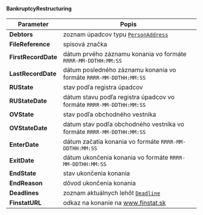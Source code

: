 #### BankruptcyRestructuring
| Parameter | Popis |
| ----------- | ----------- |
| **Debtors** |	zoznam úpadcov typu [`PersonAddress`](#PersonAddress) |
| **FileReference** | spisová značka |
| **FirstRecordDate** | dátum prvého záznamu konania vo formáte `RRRR-MM-DDTHH:MM:SS` |
| **LastRecordDate** | dátum posledného záznamu konania vo formáte `RRRR-MM-DDTHH:MM:SS` |
| **RUState** | stav podľa registra úpadcov |
| **RUStateDate** | dátum stavu podľa registra úpadcov vo formáte `RRRR-MM-DDTHH:MM:SS` |
| **OVState** | stav podľa obchodného vestníka |
| **OVStateDate** | dátum stav podľa obchodného vestníka vo formáte `RRRR-MM-DDTHH:MM:SS` |
| **EnterDate** | dátum začatia konania vo formáte `RRRR-MM-DDTHH:MM:SS` |
| **ExitDate** | dátum ukončenia konania  vo formáte `RRRR-MM-DDTHH:MM:SS` |
| **EndState** | stav ukončenia konania |
| **EndReason** | dôvod ukončenia konania |
| **Deadlines** | zoznam aktuálnych lehôt [`Deadline`](#Deadline) |
| **FinstatURL** | odkaz na konanie na www.finstat.sk |